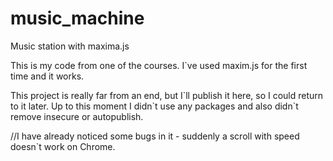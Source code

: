 # music_machine
Music station with maxima.js

<p>This is my code from one of the courses. I`ve used maxim.js for the first time and it works.</p>

<p>This project is really far from an end, but I`ll publish it here, so I could return to it later.
Up to this moment I didn`t use any packages and also didn`t remove insecure or autopublish.</p>

//I have already noticed some bugs in it - suddenly a scroll with speed doesn`t work on Chrome.

